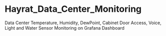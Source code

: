 # Hayrat_Data_Center_Monitoring
Data Center Temperature, Humidity, DewPoint, Cabinet Door Access, Voice, Light and Water Sensor Monitoring on Grafana Dashboard
